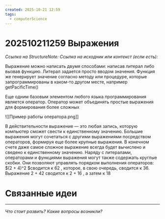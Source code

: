 ```yaml
---
created: 2025-10-21 12:59
tags:
  - computerScience
---
```

# 202510211259 Выражения

*Ссылка на StructureNote:*
*Ссылка на исходник или контекст (если есть):*

Выражение можно написать двумя способами: написав литерал либо вызвав функцию. Литерал задается просто вводом значения. Функция же генерирует значение согласно методу или процедуре, которые запрограммированы в каком-то другом месте, например getPacificTime()

Еще одним базовым элементом любого языка программирования является оператор. Оператор может объединять простые выражения для формирования более сложных

![[Пример работы оператора.png]]

В действительности выражение — это любая запись, которую компьютер сможет свести к единственному значению. Большие выражения могут сочетаться с другими выражениями посредством операторов, формируя еще более крупные выражения. В конечном счете даже самое сложное выражение всегда будет вычислено и сведено к единственному значению. Наряду с литералами, операторами и функциями выражения могут также содержать круглые скобки. Они позволяют управлять порядком выполнения операторов: $(2 + 4)^2 $сводится к 62 , которое, в свою очередь, сводится к 36. Выражение 2 + 42 сводится к 2 + 16 , а затем к 18

# Связанные идеи

---

*Что стоит развить? Какие вопросы возникли?*
